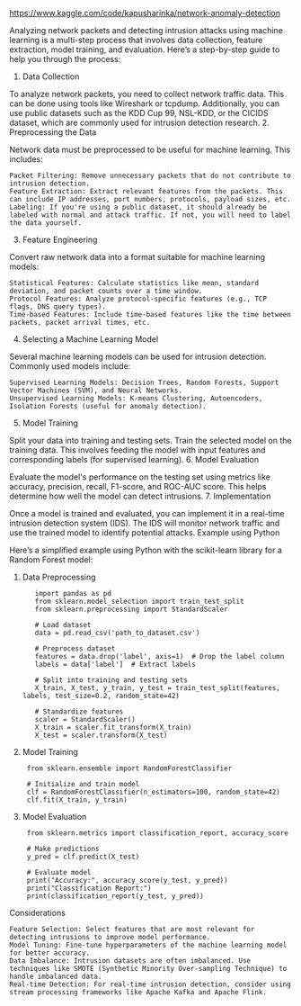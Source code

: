 https://www.kaggle.com/code/kapusharinka/network-anomaly-detection

Analyzing network packets and detecting intrusion attacks using machine learning is a multi-step process that involves data collection, feature extraction, model training, and evaluation. Here’s a step-by-step guide to help you through the process:
1. Data Collection

To analyze network packets, you need to collect network traffic data. This can be done using tools like Wireshark or tcpdump. Additionally, you can use public datasets such as the KDD Cup 99, NSL-KDD, or the CICIDS dataset, which are commonly used for intrusion detection research.
2. Preprocessing the Data

Network data must be preprocessed to be useful for machine learning. This includes:

    Packet Filtering: Remove unnecessary packets that do not contribute to intrusion detection.
    Feature Extraction: Extract relevant features from the packets. This can include IP addresses, port numbers, protocols, payload sizes, etc.
    Labeling: If you're using a public dataset, it should already be labeled with normal and attack traffic. If not, you will need to label the data yourself.

3. Feature Engineering

Convert raw network data into a format suitable for machine learning models:

    Statistical Features: Calculate statistics like mean, standard deviation, and packet counts over a time window.
    Protocol Features: Analyze protocol-specific features (e.g., TCP flags, DNS query types).
    Time-based Features: Include time-based features like the time between packets, packet arrival times, etc.

4. Selecting a Machine Learning Model

Several machine learning models can be used for intrusion detection. Commonly used models include:

    Supervised Learning Models: Decision Trees, Random Forests, Support Vector Machines (SVM), and Neural Networks.
    Unsupervised Learning Models: K-means Clustering, Autoencoders, Isolation Forests (useful for anomaly detection).

5. Model Training

Split your data into training and testing sets. Train the selected model on the training data. This involves feeding the model with input features and corresponding labels (for supervised learning).
6. Model Evaluation

Evaluate the model's performance on the testing set using metrics like accuracy, precision, recall, F1-score, and ROC-AUC score. This helps determine how well the model can detect intrusions.
7. Implementation

Once a model is trained and evaluated, you can implement it in a real-time intrusion detection system (IDS). The IDS will monitor network traffic and use the trained model to identify potential attacks.
Example using Python

Here’s a simplified example using Python with the scikit-learn library for a Random Forest model:
1. Data Preprocessing


          import pandas as pd
          from sklearn.model_selection import train_test_split
          from sklearn.preprocessing import StandardScaler
          
          # Load dataset
          data = pd.read_csv('path_to_dataset.csv')
          
          # Preprocess dataset
          features = data.drop('label', axis=1)  # Drop the label column
          labels = data['label']  # Extract labels
          
          # Split into training and testing sets
          X_train, X_test, y_train, y_test = train_test_split(features, labels, test_size=0.2, random_state=42)
          
          # Standardize features
          scaler = StandardScaler()
          X_train = scaler.fit_transform(X_train)
          X_test = scaler.transform(X_test)

2. Model Training


        from sklearn.ensemble import RandomForestClassifier
        
        # Initialize and train model
        clf = RandomForestClassifier(n_estimators=100, random_state=42)
        clf.fit(X_train, y_train)

3. Model Evaluation

        from sklearn.metrics import classification_report, accuracy_score
        
        # Make predictions
        y_pred = clf.predict(X_test)
        
        # Evaluate model
        print("Accuracy:", accuracy_score(y_test, y_pred))
        print("Classification Report:")
        print(classification_report(y_test, y_pred))

Considerations

    Feature Selection: Select features that are most relevant for detecting intrusions to improve model performance.
    Model Tuning: Fine-tune hyperparameters of the machine learning model for better accuracy.
    Data Imbalance: Intrusion datasets are often imbalanced. Use techniques like SMOTE (Synthetic Minority Over-sampling Technique) to handle imbalanced data.
    Real-time Detection: For real-time intrusion detection, consider using stream processing frameworks like Apache Kafka and Apache Flink.
